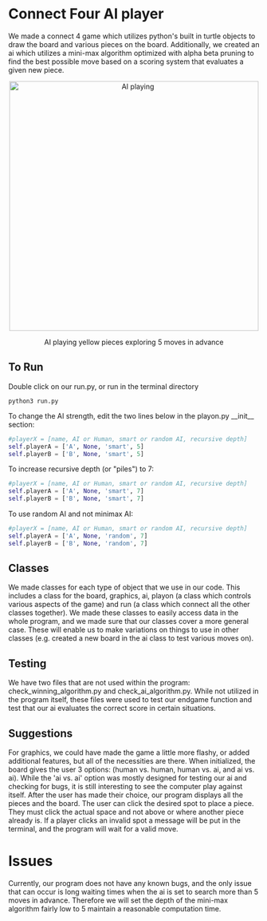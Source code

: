 # Connect Four AI player
We made a connect 4 game which utilizes python's built in turtle objects to draw
the board and various pieces on the board. Additionally, we created an ai which
utilizes a mini-max algorithm optimized with alpha beta pruning to find the
best possible move based on a scoring system that evaluates a given new piece.

<p align="center">
<img src="./AI_player.gif" alt="AI playing" width="500" />
</p>
<p align="center">
AI playing yellow pieces exploring 5 moves in advance
</p>

## To Run
Double click on our run.py, or run in the terminal directory

```
python3 run.py
```

To change the AI strength, edit the two lines below in the playon.py \_\_init__ section:

```python
#playerX = [name, AI or Human, smart or random AI, recursive depth]
self.playerA = ['A', None, 'smart', 5]
self.playerB = ['B', None, 'smart', 5]
```

To increase recursive depth (or "piles") to 7:
```python
#playerX = [name, AI or Human, smart or random AI, recursive depth]
self.playerA = ['A', None, 'smart', 7]
self.playerB = ['B', None, 'smart', 7]
```

To use random AI and not minimax AI:
```python
#playerX = [name, AI or Human, smart or random AI, recursive depth]
self.playerA = ['A', None, 'random', 7]
self.playerB = ['B', None, 'random', 7]
```

## Classes
We made classes for each type of object that we use in our code. This includes
a class for the board, graphics, ai, playon (a class which controls
various aspects of the game) and run (a class which connect all the other
classes together). We made these classes to easily access data in
the whole program, and we made sure that our classes cover a more general case.
These will enable us to make variations on things to use in other classes
(e.g. created a new board in the ai class to test various moves on).

## Testing
We have two files that are not used within the program: check_winning_algorithm.py and
check_ai_algorithm.py. While not utilized in the program itself, these files were used
to test our endgame function and test that our ai evaluates the correct
score in certain situations.

## Suggestions
For graphics, we could have made the game a little more flashy, or added
additional features, but all of the necessities are there. When initialized, the
board gives the user 3 options: (human vs. human, human vs. ai, and ai vs. ai).
While the 'ai vs. ai' option was mostly designed for testing our ai and
checking for bugs, it is still interesting to see the computer play against
itself. After the user has made their choice, our program displays all the
pieces and the board. The user can click the desired spot to place a piece. They
must click the actual space and not above or where another piece already is. If
a player clicks an invalid spot a message will be put in the terminal, and the
program will wait for a valid move. 

# Issues
Currently, our program does not have any known bugs, and the only issue that
can occur is long waiting times when the ai is set to search more than 5 moves
in advance. Therefore we will set the depth of the mini-max algorithm fairly
low to 5 maintain a reasonable computation time.


